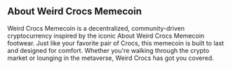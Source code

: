 ## About Weird Crocs Memecoin 
Weird Crocs Memecoin is a decentralized, community-driven cryptocurrency inspired by the iconic About Weird Crocs Memecoin
footwear. Just like your favorite pair of Crocs, this memecoin is built to last and designed for comfort. Whether you're walking through the crypto market or lounging in the metaverse, Weird Crocs has got you covered.

